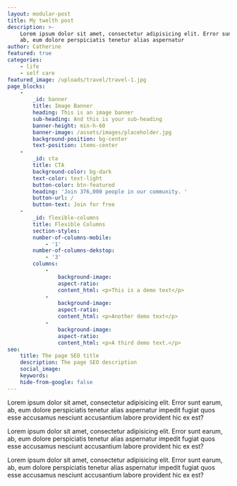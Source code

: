 ```yaml
---
layout: modular-post
title: My twelth post
description: >-
    Lorem ipsum dolor sit amet, consectetur adipisicing elit. Error sunt earum,
    ab, eum dolore perspiciatis tenetur alias aspernatur
author: Catherine
featured: true
categories:
    - life
    - self care
featured_image: /uploads/travel/travel-1.jpg
page_blocks:
    -
        _id: banner
        title: Image Banner
        heading: This is an image banner
        sub-heading: And this is your sub-heading
        banner-height: min-h-60
        banner-image: /assets/images/placeholder.jpg
        background-position: bg-center
        text-position: items-center
    -
        _id: cta
        title: CTA
        background-color: bg-dark
        text-color: text-light
        button-color: btn-featured
        heading: 'Join 376,000 people in our community. '
        button-url: /
        button-text: Join for free
    -
        _id: flexible-columns
        title: Flexible Columns
        section-styles:
        number-of-columns-mobile:
            - '1'
        number-of-columns-dekstop:
            - '3'
        columns:
            -
                background-image:
                aspect-ratio:
                content_html: <p>This is a demo text</p>
            -
                background-image:
                aspect-ratio:
                content_html: <p>Another demo text</p>
            -
                background-image:
                aspect-ratio:
                content_html: <p>A third demo text.</p>
seo:
    title: The page SEO title
    description: The page SEO description
    social_image:
    keywords:
    hide-from-google: false
---
```

Lorem ipsum dolor sit amet, consectetur adipisicing elit. Error sunt earum, ab, eum dolore perspiciatis tenetur alias aspernatur impedit fugiat quos esse accusamus nesciunt accusantium labore provident hic ex est?

Lorem ipsum dolor sit amet, consectetur adipisicing elit. Error sunt earum, ab, eum dolore perspiciatis tenetur alias aspernatur impedit fugiat quos esse accusamus nesciunt accusantium labore provident hic ex est?

Lorem ipsum dolor sit amet, consectetur adipisicing elit. Error sunt earum, ab, eum dolore perspiciatis tenetur alias aspernatur impedit fugiat quos esse accusamus nesciunt accusantium labore provident hic ex est?